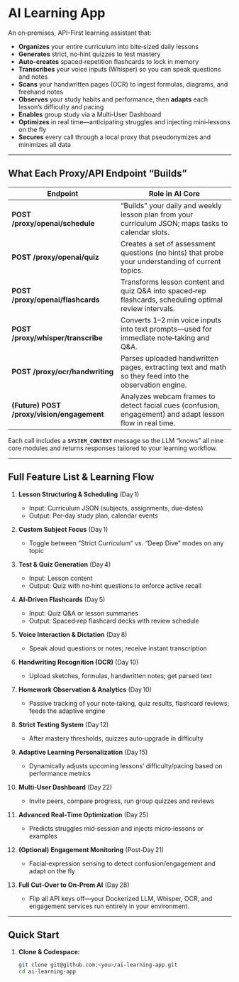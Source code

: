 # AI Learning App

An on‑premises, API-First learning assistant that:

- **Organizes** your entire curriculum into bite‑sized daily lessons  
- **Generates** strict, no‑hint quizzes to test mastery  
- **Auto-creates** spaced‑repetition flashcards to lock in memory  
- **Transcribes** your voice inputs (Whisper) so you can speak questions and notes  
- **Scans** your handwritten pages (OCR) to ingest formulas, diagrams, and freehand notes  
- **Observes** your study habits and performance, then **adapts** each lesson’s difficulty and pacing  
- **Enables** group study via a Multi‑User Dashboard  
- **Optimizes** in real time—anticipating struggles and injecting mini‑lessons on the fly  
- **Secures** every call through a local proxy that pseudonymizes and minimizes all data

---

## What Each Proxy/API Endpoint “Builds”

| Endpoint                                | Role in AI Core                                   |
|-----------------------------------------|---------------------------------------------------|
| **POST /proxy/openai/schedule**         | “Builds” your daily and weekly lesson plan from your curriculum JSON; maps tasks to calendar slots. |
| **POST /proxy/openai/quiz**             | Creates a set of assessment questions (no hints) that probe your understanding of current topics. |
| **POST /proxy/openai/flashcards**       | Transforms lesson content and quiz Q&A into spaced‑rep flashcards, scheduling optimal review intervals. |
| **POST /proxy/whisper/transcribe**      | Converts 1–2 min voice inputs into text prompts—used for immediate note‑taking and Q&A. |
| **POST /proxy/ocr/handwriting**         | Parses uploaded handwritten pages, extracting text and math so they feed into the observation engine. |
| **(Future) POST /proxy/vision/engagement** | Analyzes webcam frames to detect facial cues (confusion, engagement) and adapt lesson flow in real time. |

Each call includes a **`SYSTEM_CONTEXT`** message so the LLM “knows” all nine core modules and returns responses tailored to your learning workflow.

---

## Full Feature List & Learning Flow

1. **Lesson Structuring & Scheduling** (Day 1)  
   - Input: Curriculum JSON (subjects, assignments, due‑dates)  
   - Output: Per‑day study plan, calendar events  

2. **Custom Subject Focus** (Day 1)  
   - Toggle between “Strict Curriculum” vs. “Deep Dive” modes on any topic  

3. **Test & Quiz Generation** (Day 4)  
   - Input: Lesson content  
   - Output: Quiz with no‑hint questions to enforce active recall  

4. **AI‑Driven Flashcards** (Day 5)  
   - Input: Quiz Q&A or lesson summaries  
   - Output: Spaced‑rep flashcard decks with review schedule  

5. **Voice Interaction & Dictation** (Day 8)  
   - Speak aloud questions or notes; receive instant transcription  

6. **Handwriting Recognition (OCR)** (Day 10)  
   - Upload sketches, formulas, handwritten notes; get parsed text  

7. **Homework Observation & Analytics** (Day 10)  
   - Passive tracking of your note‑taking, quiz results, flashcard reviews; feeds the adaptive engine  

8. **Strict Testing System** (Day 12)  
   - After mastery thresholds, quizzes auto‑upgrade in difficulty  

9. **Adaptive Learning Personalization** (Day 15)  
   - Dynamically adjusts upcoming lessons’ difficulty/pacing based on performance metrics  

10. **Multi‑User Dashboard** (Day 22)  
    - Invite peers, compare progress, run group quizzes and reviews  

11. **Advanced Real‑Time Optimization** (Day 25)  
    - Predicts struggles mid‑session and injects micro‑lessons or examples  

12. **(Optional) Engagement Monitoring** (Post‑Day 21)  
    - Facial‑expression sensing to detect confusion/engagement and adapt on the fly  

13. **Full Cut‑Over to On‑Prem AI** (Day 28)  
    - Flip all API keys off—your Dockerized LLM, Whisper, OCR, and engagement services run entirely in your environment.

---

## Quick Start

1. **Clone & Codespace:**  
   ```bash
   git clone git@github.com:<you>/ai-learning-app.git
   cd ai-learning-app
